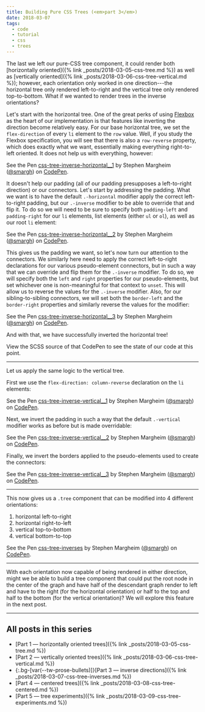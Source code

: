 ```yaml
---
title: Building Pure CSS Trees (<em>part 3</em>)
date: 2018-03-07
tags:
  - code
  - tutorial
  - css
  - trees
---
```


The last we left our pure-CSS tree component, it could render both [horizontally oriented]({% link _posts/2018-03-05-css-tree.md %}) as well as [vertically oriented]({% link _posts/2018-03-06-css-tree-vertical.md %}); however, each orientation only worked in one direction---the horizontal tree only rendered left-to-right and the vertical tree only rendered top-to-bottom. What if we wanted to render trees in the inverse orientations?

Let's start with the horizontal tree. One of the great perks of using [Flexbox]() as the heart of our implementation is that features like inverting the direction become relatively easy. For our base horizontal tree, we set the `flex-direction` of every `li` element to the `row` value. Well, if you study the Flexbox specification, you will see that there is also a `row-reverse` property, which does exactly what we want, essentially making everything right-to-left oriented. It does not help us with everything, however:

<p data-height="250" data-theme-id="0" data-slug-hash="ddBXKG" data-default-tab="result" data-user="smargh" data-embed-version="2" data-pen-title="css-tree-inverse-horizontal__1" class="codepen">See the Pen <a href="https://codepen.io/smargh/pen/ddBXKG/">css-tree-inverse-horizontal__1</a> by Stephen Margheim (<a href="https://codepen.io/smargh">@smargh</a>) on <a href="https://codepen.io">CodePen</a>.</p>

It doesn't help our padding (all of our padding presupposes a left-to-right direction) or our connectors. Let's start by addressing the padding. What we want is to have the default `.-horizontal` modifier apply the correct left-to-right padding, but our `.-inverse` modifier to be able to override that and flip it. To do so we will need to be sure to specify both `padding-left` and `padding-right` for our `li` elements, list elements (either `ul` or `ol`), as well as our root `li` element:

<p data-height="250" data-theme-id="0" data-slug-hash="yvdaeW" data-default-tab="result" data-user="smargh" data-embed-version="2" data-pen-title="css-tree-inverse-horizontal__2" class="codepen">See the Pen <a href="https://codepen.io/smargh/pen/yvdaeW/">css-tree-inverse-horizontal__2</a> by Stephen Margheim (<a href="https://codepen.io/smargh">@smargh</a>) on <a href="https://codepen.io">CodePen</a>.</p>

This gives us the padding we want, so let's now turn our attention to the connectors. We similarly here need to apply the correct left-to-right declarations for our various pseudo-element connectors, but in such a way that we can override and flip them for the `.-inverse` modifier. To do so, we will specify both the `left` and `right` properties for our pseudo-elements, but set whichever one is non-meaningful for that context to `unset`. This will allow us to reverse the values for the `.-inverse` modifier. Also, for our sibling-to-sibling connectors, we will set both the `border-left` and the `border-right` properties and similarly reverse the values for the modifier:

<p data-height="250" data-theme-id="0" data-slug-hash="aqgmmN" data-default-tab="result" data-user="smargh" data-embed-version="2" data-pen-title="css-tree-inverse-horizontal__3" class="codepen">See the Pen <a href="https://codepen.io/smargh/pen/aqgmmN/">css-tree-inverse-horizontal__3</a> by Stephen Margheim (<a href="https://codepen.io/smargh">@smargh</a>) on <a href="https://codepen.io">CodePen</a>.</p>

And with that, we have successfully inverted the horizontal tree!

View the SCSS source of that CodePen to see the state of our code at this point.

- - -

Let us apply the same logic to the vertical tree.

First we use the `flex-direction: column-reverse` declaration on the `li` elements:

<p data-height="250" data-theme-id="0" data-slug-hash="paXEvY" data-default-tab="result" data-user="smargh" data-embed-version="2" data-pen-title="css-tree-inverse-vertical__1" class="codepen">See the Pen <a href="https://codepen.io/smargh/pen/paXEvY/">css-tree-inverse-vertical__1</a> by Stephen Margheim (<a href="https://codepen.io/smargh">@smargh</a>) on <a href="https://codepen.io">CodePen</a>.</p>

Next, we invert the padding in such a way that the default `.-vertical` modifier works as before but is made overridable:

<p data-height="250" data-theme-id="0" data-slug-hash="BYgLRO" data-default-tab="result" data-user="smargh" data-embed-version="2" data-pen-title="css-tree-inverse-vertical__2" class="codepen">See the Pen <a href="https://codepen.io/smargh/pen/BYgLRO/">css-tree-inverse-vertical__2</a> by Stephen Margheim (<a href="https://codepen.io/smargh">@smargh</a>) on <a href="https://codepen.io">CodePen</a>.</p>

Finally, we invert the borders applied to the pseudo-elements used to create the connectors:

<p data-height="250" data-theme-id="0" data-slug-hash="RQzGgx" data-default-tab="result" data-user="smargh" data-embed-version="2" data-pen-title="css-tree-inverse-vertical__3" class="codepen">See the Pen <a href="https://codepen.io/smargh/pen/RQzGgx/">css-tree-inverse-vertical__3</a> by Stephen Margheim (<a href="https://codepen.io/smargh">@smargh</a>) on <a href="https://codepen.io">CodePen</a>.</p>

- - -

This now gives us a `.tree` component that can be modified into 4 different orientations:

1. horizontal left-to-right
2. horizontal right-to-left
3. vertical top-to-bottom
4. vertical bottom-to-top

<p data-height="1000" data-theme-id="0" data-slug-hash="ZrdpYd" data-default-tab="result" data-user="smargh" data-embed-version="2" data-pen-title="css-tree-inverses" class="codepen">See the Pen <a href="https://codepen.io/smargh/pen/ZrdpYd/">css-tree-inverses</a> by Stephen Margheim (<a href="https://codepen.io/smargh">@smargh</a>) on <a href="https://codepen.io">CodePen</a>.</p>

- - -

With each orientation now capable of being rendered in either direction, might we be able to build a tree component that could put the root node in the center of the graph and have half of the descendant graph render to left and have to the right (for the horizontal orientation) or half to the top and half to the bottom (for the vertical orientation)? We will explore this feature in the next post.

- - -

## All posts in this series

* [Part 1 — horizontally oriented trees]({% link _posts/2018-03-05-css-tree.md %})
* [Part 2 — vertically oriented trees]({% link _posts/2018-03-06-css-tree-vertical.md %})
* {:.bg-[var(--tw-prose-bullets)]}[Part 3 — inverse directions]({% link _posts/2018-03-07-css-tree-inverses.md %})
* [Part 4 — centered trees]({% link _posts/2018-03-08-css-tree-centered.md %})
* [Part 5 — tree experiments]({% link _posts/2018-03-09-css-tree-experiments.md %})
